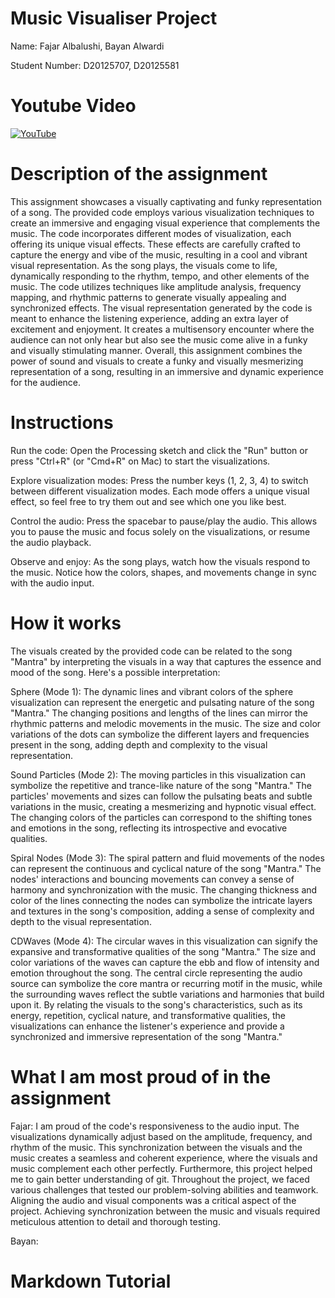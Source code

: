 # Music Visualiser Project

Name: Fajar Albalushi,
Bayan Alwardi

Student Number: D20125707,
D20125581

# Youtube Video

[![YouTube](https://user-images.githubusercontent.com/123570704/235653303-596fd465-284e-43c2-a2e4-f6dcb338d83a.jpg)](https://www.youtube.com/watch?v=5zI0J1447Vs)


# Description of the assignment
This assignment showcases a visually captivating and funky representation of a song. The provided code employs various visualization techniques to create an immersive and engaging visual experience that complements the music. The code incorporates different modes of visualization, each offering its unique visual effects. These effects are carefully crafted to capture the energy and vibe of the music, resulting in a cool and vibrant visual representation. As the song plays, the visuals come to life, dynamically responding to the rhythm, tempo, and other elements of the music. The code utilizes techniques like amplitude analysis, frequency mapping, and rhythmic patterns to generate visually appealing and synchronized effects. The visual representation generated by the code is meant to enhance the listening experience, adding an extra layer of excitement and enjoyment. It creates a multisensory encounter where the audience can not only hear but also see the music come alive in a funky and visually stimulating manner. Overall, this assignment combines the power of sound and visuals to create a funky and visually mesmerizing representation of a song, resulting in an immersive and dynamic experience for the audience.

# Instructions
Run the code:
Open the Processing sketch and click the "Run" button or press "Ctrl+R" (or "Cmd+R" on Mac) to start the visualizations.

Explore visualization modes:
Press the number keys (1, 2, 3, 4) to switch between different visualization modes.
Each mode offers a unique visual effect, so feel free to try them out and see which one you like best.

Control the audio:
Press the spacebar to pause/play the audio.
This allows you to pause the music and focus solely on the visualizations, or resume the audio playback.

Observe and enjoy:
As the song plays, watch how the visuals respond to the music.
Notice how the colors, shapes, and movements change in sync with the audio input.

# How it works
The visuals created by the provided code can be related to the song "Mantra" by interpreting the visuals in a way that captures the essence and mood of the song. Here's a possible interpretation:

Sphere (Mode 1):
The dynamic lines and vibrant colors of the sphere visualization can represent the energetic and pulsating nature of the song "Mantra."
The changing positions and lengths of the lines can mirror the rhythmic patterns and melodic movements in the music.
The size and color variations of the dots can symbolize the different layers and frequencies present in the song, adding depth and complexity to the visual representation.

Sound Particles (Mode 2):
The moving particles in this visualization can symbolize the repetitive and trance-like nature of the song "Mantra."
The particles' movements and sizes can follow the pulsating beats and subtle variations in the music, creating a mesmerizing and hypnotic visual effect.
The changing colors of the particles can correspond to the shifting tones and emotions in the song, reflecting its introspective and evocative qualities.

Spiral Nodes (Mode 3):
The spiral pattern and fluid movements of the nodes can represent the continuous and cyclical nature of the song "Mantra."
The nodes' interactions and bouncing movements can convey a sense of harmony and synchronization with the music.
The changing thickness and color of the lines connecting the nodes can symbolize the intricate layers and textures in the song's composition, adding a sense of complexity and depth to the visual representation.

CDWaves (Mode 4):
The circular waves in this visualization can signify the expansive and transformative qualities of the song "Mantra."
The size and color variations of the waves can capture the ebb and flow of intensity and emotion throughout the song.
The central circle representing the audio source can symbolize the core mantra or recurring motif in the music, while the surrounding waves reflect the subtle variations and harmonies that build upon it.
By relating the visuals to the song's characteristics, such as its energy, repetition, cyclical nature, and transformative qualities, the visualizations can enhance the listener's experience and provide a synchronized and immersive representation of the song "Mantra."

# What I am most proud of in the assignment
Fajar:
I am proud of the code's responsiveness to the audio input. The visualizations dynamically adjust based on the amplitude, frequency, and rhythm of the music. This synchronization between the visuals and the music creates a seamless and coherent experience, where the visuals and music complement each other perfectly. Furthermore, this project helped me to gain better understanding of git. Throughout the project, we faced various challenges that tested our problem-solving abilities and teamwork. Aligning the audio and visual components was a critical aspect of the project. Achieving synchronization between the music and visuals required meticulous attention to detail and thorough testing. 

Bayan:

# Markdown Tutorial





